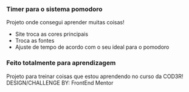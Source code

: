 ### Timer para o sistema pomodoro
Projeto onde consegui aprender muitas coisas! 
- Site troca as cores principais
- Troca as fontes
- Ajuste de tempo de acordo com o seu ideal para o pomodoro
### Feito totalmente para aprendizagem
Projeto para treinar coisas que estou aprendendo no curso da COD3R!
DESIGN/CHALLENGE BY: FrontEnd Mentor
